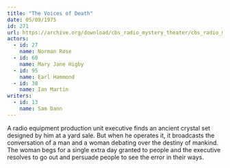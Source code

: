 ```yaml
---
title: "The Voices of Death"
date: 05/09/1975
id: 271
url: https://archive.org/download/cbs_radio_mystery_theater/cbs_radio_mystery_theater-0251-0300.zip/cbs_radio_mystery_theater-0251-0300%2Fcbsrmt_0271_the_voices_of_death.mp3
actors:  
  - id: 27
    name: Norman Rose  
  - id: 60
    name: Mary Jane Higby  
  - id: 95
    name: Earl Hammond  
  - id: 38
    name: Ian Martin
writers:  
  - id: 13
    name: Sam Dann
---
```

A radio equipment production unit executive finds an ancient crystal set designed by him at a yard sale. But when he operates it, it broadcasts the conversation of a man and a woman debating over the destiny of mankind. The woman begs for a single extra day granted to people and the executive resolves to go out and persuade people to see the error in their ways.
